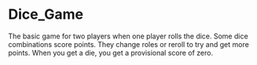 # Dice_Game
The basic game for two players when one player rolls the dice. Some dice combinations score points. They change roles or reroll to try and get more points. When you get a die, you get a provisional score of zero.
